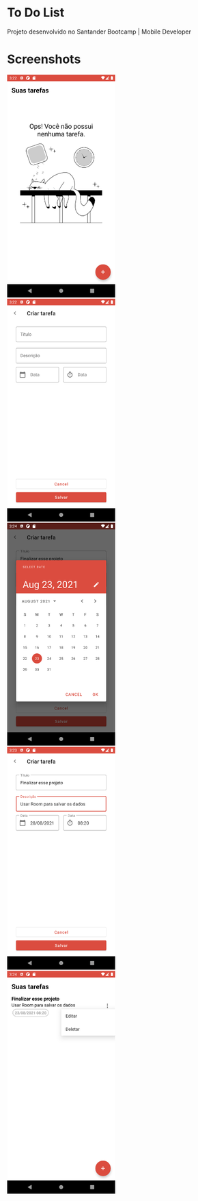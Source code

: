 # To Do List 

Projeto desenvolvido no Santander Bootcamp | Mobile Developer

# Screenshots

<img src="images/1-no_tasks.png" height="520px"><img src="images/2-add_task.png" height="520px"><img src="images/3-add_task.png" height="520px">
<img src="images/4-add_task.png" height="520px"><img src="images/5-list.png" height="520px">


